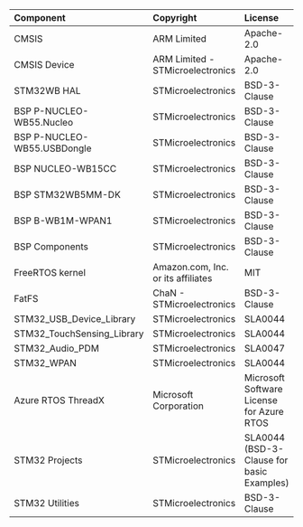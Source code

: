 | Component                       | Copyright                          | License                                   |
|:---------                       |:----------                         |:-------                                   |
| CMSIS                           | ARM Limited                        | Apache-2.0                                |
| CMSIS Device                    | ARM Limited - STMicroelectronics   | Apache-2.0                                |
| STM32WB HAL                     | STMicroelectronics                 | BSD-3-Clause                              |
| BSP P-NUCLEO-WB55.Nucleo        | STMicroelectronics                 | BSD-3-Clause                              |
| BSP P-NUCLEO-WB55.USBDongle     | STMicroelectronics                 | BSD-3-Clause                              |
| BSP NUCLEO-WB15CC               | STMicroelectronics                 | BSD-3-Clause                              |
| BSP STM32WB5MM-DK               | STMicroelectronics                 | BSD-3-Clause                              |
| BSP B-WB1M-WPAN1                | STMicroelectronics                 | BSD-3-Clause                              |
| BSP Components                  | STMicroelectronics                 | BSD-3-Clause                              |
| FreeRTOS kernel                 | Amazon.com, Inc. or its affiliates | MIT                                       |
| FatFS                           | ChaN - STMicroelectronics          | BSD-3-Clause                              |
| STM32_USB_Device_Library        | STMicroelectronics                 | SLA0044                                   |
| STM32_TouchSensing_Library      | STMicroelectronics                 | SLA0044                                   |
| STM32_Audio_PDM                 | STMicroelectronics                 | SLA0047                                   |
| STM32_WPAN                      | STMicroelectronics                 | SLA0044                                   |
| Azure RTOS ThreadX              | Microsoft Corporation              | Microsoft Software License for Azure RTOS |
| STM32 Projects                  | STMicroelectronics                 | SLA0044 (BSD-3-Clause for basic Examples) |
| STM32 Utilities                 | STMicroelectronics                 | BSD-3-Clause                              |
